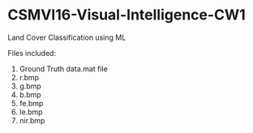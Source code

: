 # CSMVI16-Visual-Intelligence-CW1
Land Cover Classification using ML

Files included:
1. Ground Truth data.mat file
2. r.bmp
3. g.bmp
4. b.bmp
5. fe.bmp
6. le.bmp
7. nir.bmp
